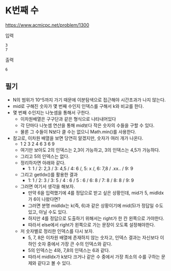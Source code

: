 # K번째 수
https://www.acmicpc.net/problem/1300

입력
```text
3
7
```
출력
```text
6
```

## 필기
- N의 범위가 10^5까지 가기 때문에 이분탐색으로 접근해야 시간초과가 나지 않는다.
- mid로 구해진 숫자가 몇 번째 수인지 인덱스를 구해서 k와 비교를 한다.
- 몇 번째 수인지는 나눗셈을 통해서 구한다.
  - 이차원배열은 구구단과 같은 형식으로 나타내어있다
  - 각 단마다 나눗셈 연산을 통해 mid보다 작은 숫자의 수들을 구할 수 있다.
  - 물론 그 수들이 N보다 클 수는 없으니 Math.min()를 사용한다.
- 참고로, 이차원 배열을 보면 당연히 알겠지만, 숫자가 여러 개가 나온다.
  - 1 2 3
    2 4 6
    3 6 9
  - 여기만 보아도 2의 인덱스는 2,3이 가능하고, 3의 인덱스는 4,5가 가능하다.
  - 그리고 5의 인덱스는 없다.
  - 정리하자면 아래와 같다.
    - 1: 1 / 2: 2,3 / 3: 4,5 / 4: 6 /, 5: x /, 6: 7,8 / .xx.. / 9: 9
  - 그리고 getIdx()를 활용한 결과
    - 1: 1 / 2: 3 / 3: 5 / 4 : 6 / 5 : 6 / 6: 8 / 7: 8 / 8: 8 / 9: 9
  - 그러면 여기서 생각을 해보자.
    - 만약 6을 입력했기에 4를 정답으로 받고 싶은 상황인데, mid가 5, midIdx가 6이 나왔다면?
    - 그러면 분명 midIdx는 k(즉, 6)과 같은 상황이기에 mid(5)가 정답일 수도 있고, 아닐 수도 있다.
    - 하지만 4를 정답으로 도출하기 위해서는 right가 한 칸 왼쪽으로 가야한다.
    - 따라서 else에서 right가 왼쪽으로 가는 문장이 오도록 설정해야한다.
  - 저 숫자별로 정리한 인덱스를 다시 보자.
    - 5, 7, 8은 이차원 배열에 존재하지 않는 숫자고, 인덱스 결과는 자신보다 이하인 숫자 중에서 가장 큰 수의 인덱스와 같다.
    - 5의 인덱스는 4와, 7,8의 인덱스는 6과 같다.
    - 따라서 midIdx가 k보다 크거나 같은 수 중에서 가장 최소의 수를 구하는 문제와 같다고 볼 수 있다.